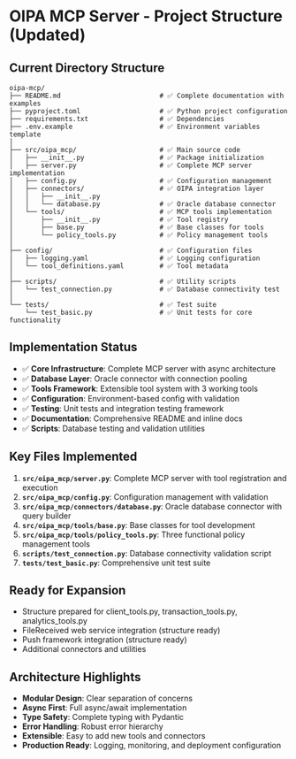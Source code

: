 # OIPA MCP Server - Project Structure (Updated)

## Current Directory Structure
```
oipa-mcp/
├── README.md                         # ✅ Complete documentation with examples
├── pyproject.toml                    # ✅ Python project configuration
├── requirements.txt                  # ✅ Dependencies
├── .env.example                      # ✅ Environment variables template
│
├── src/oipa_mcp/                     # ✅ Main source code
│   ├── __init__.py                   # ✅ Package initialization
│   ├── server.py                     # ✅ Complete MCP server implementation
│   ├── config.py                     # ✅ Configuration management
│   ├── connectors/                   # ✅ OIPA integration layer
│   │   ├── __init__.py
│   │   └── database.py               # ✅ Oracle database connector
│   └── tools/                        # ✅ MCP tools implementation
│       ├── __init__.py               # ✅ Tool registry
│       ├── base.py                   # ✅ Base classes for tools
│       └── policy_tools.py           # ✅ Policy management tools
│
├── config/                           # ✅ Configuration files
│   ├── logging.yaml                  # ✅ Logging configuration
│   └── tool_definitions.yaml         # ✅ Tool metadata
│
├── scripts/                          # ✅ Utility scripts
│   └── test_connection.py            # ✅ Database connectivity test
│
└── tests/                            # ✅ Test suite
    └── test_basic.py                 # ✅ Unit tests for core functionality
```

## Implementation Status
- ✅ **Core Infrastructure**: Complete MCP server with async architecture
- ✅ **Database Layer**: Oracle connector with connection pooling
- ✅ **Tools Framework**: Extensible tool system with 3 working tools
- ✅ **Configuration**: Environment-based config with validation
- ✅ **Testing**: Unit tests and integration testing framework
- ✅ **Documentation**: Comprehensive README and inline docs
- ✅ **Scripts**: Database testing and validation utilities

## Key Files Implemented
1. **`src/oipa_mcp/server.py`**: Complete MCP server with tool registration and execution
2. **`src/oipa_mcp/config.py`**: Configuration management with validation
3. **`src/oipa_mcp/connectors/database.py`**: Oracle database connector with query builder
4. **`src/oipa_mcp/tools/base.py`**: Base classes for tool development
5. **`src/oipa_mcp/tools/policy_tools.py`**: Three functional policy management tools
6. **`scripts/test_connection.py`**: Database connectivity validation script
7. **`tests/test_basic.py`**: Comprehensive unit test suite

## Ready for Expansion
- Structure prepared for client_tools.py, transaction_tools.py, analytics_tools.py
- FileReceived web service integration (structure ready)
- Push framework integration (structure ready)
- Additional connectors and utilities

## Architecture Highlights
- **Modular Design**: Clear separation of concerns
- **Async First**: Full async/await implementation
- **Type Safety**: Complete typing with Pydantic
- **Error Handling**: Robust error hierarchy
- **Extensible**: Easy to add new tools and connectors
- **Production Ready**: Logging, monitoring, and deployment configuration
